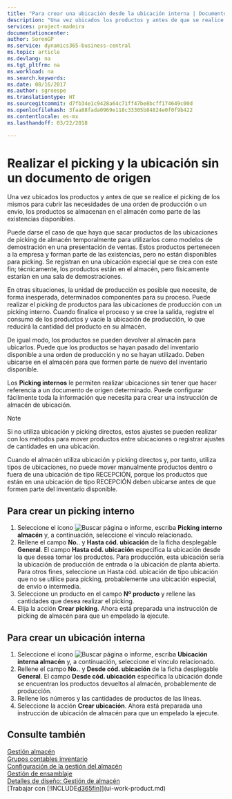 ```yaml
---
title: "Para crear una ubicación desde la ubicación interna | Documentos de Microsoft"
description: "Una vez ubicados los productos y antes de que se realice el picking de los mismos para cubrir las necesidades de una orden de producción o un envío, los productos se almacenan en el almacén como parte de las existencias disponibles."
services: project-madeira
documentationcenter: 
author: SorenGP
ms.service: dynamics365-business-central
ms.topic: article
ms.devlang: na
ms.tgt_pltfrm: na
ms.workload: na
ms.search.keywords: 
ms.date: 08/16/2017
ms.author: sgroespe
ms.translationtype: HT
ms.sourcegitcommit: d7fb34e1c9428a64c71ff47be8bcff174649c00d
ms.openlocfilehash: 3faa88fada0969e118c33305b84824e0f0f9b422
ms.contentlocale: es-mx
ms.lasthandoff: 03/22/2018

---
```

# <a name="pick-and-put-away-without-a-source-document"></a>Realizar el picking y la ubicación sin un documento de origen
Una vez ubicados los productos y antes de que se realice el picking de los mismos para cubrir las necesidades de una orden de producción o un envío, los productos se almacenan en el almacén como parte de las existencias disponibles.  

Puede darse el caso de que haya que sacar productos de las ubicaciones de picking de almacén temporalmente para utilizarlos como modelos de demostración en una presentación de ventas. Estos productos pertenecen a la empresa y forman parte de las existencias, pero no están disponibles para picking. Se registran en una ubicación especial que se crea con este fin; técnicamente, los productos están en el almacén, pero físicamente estarían en una sala de demostraciones.  

En otras situaciones, la unidad de producción es posible que necesite, de forma inesperada, determinados componentes para su proceso. Puede realizar el picking de productos para las ubicaciones de producción con un picking interno. Cuando finalice el proceso y se cree la salida, registre el consumo de los productos y vacíe la ubicación de producción, lo que reducirá la cantidad del producto en su almacén.  

De igual modo, los productos se pueden devolver al almacén para ubicarlos. Puede que los productos se hayan pasado del inventario disponible a una orden de producción y no se hayan utilizado. Deben ubicarse en el almacén para que formen parte de nuevo del inventario disponible.  

Los **Picking internos** le permiten realizar ubicaciones sin tener que hacer referencia a un documento de origen determinado. Puede configurar fácilmente toda la información que necesita para crear una instrucción de almacén de ubicación.  

> [!NOTE]  
>  Si no utiliza ubicación y picking directos, estos ajustes se pueden realizar con los métodos para mover productos entre ubicaciones o registrar ajustes de cantidades en una ubicación.  
>   
>  Cuando el almacén utiliza ubicación y picking directos y, por tanto, utiliza tipos de ubicaciones, no puede mover manualmente productos dentro o fuera de una ubicación de tipo RECEPCIÓN, porque los productos que están en una ubicación de tipo RECEPCIÓN deben ubicarse antes de que formen parte del inventario disponible.  

## <a name="to-create-an-internal-pick"></a>Para crear un picking interno  
1.  Seleccione el icono ![Buscar página o informe](media/ui-search/search_small.png "icono Buscar página o informe"), escriba **Picking interno almacén** y, a continuación, seleccione el vínculo relacionado.  
2.  Rellene el campo **No.**. y **Hasta cód. ubicación** de la ficha desplegable **General**. El campo **Hasta cód. ubicación** especifica la ubicación desde la que desea tomar los productos. Para producción, esta ubicación sería la ubicación de producción de entrada o la ubicación de planta abierta. Para otros fines, seleccione un Hasta cód. ubicación de tipo ubicación que no se utilice para picking, probablemente una ubicación especial, de envío o intermedia.  
3.  Seleccione un producto en el campo **Nº producto** y rellene las cantidades que desea realizar el picking.  
4. Elija la acción **Crear picking**. Ahora está preparada una instrucción de picking de almacén para que un empelado la ejecute.  

## <a name="to-create-an-internal-put-away"></a>Para crear un ubicación interna  
1.  Seleccione el icono ![Buscar página o informe](media/ui-search/search_small.png "icono Buscar página o informe"), escriba **Ubicación interna almacén** y, a continuación, seleccione el vínculo relacionado.  
2.  Rellene el campo **No.**. y **Desde cód. ubicación** de la ficha desplegable **General**. El campo **Desde cód. ubicación** especifica la ubicación donde se encuentran los productos devueltos al almacén, probablemente de producción.  
3.  Rellene los números y las cantidades de productos de las líneas.  
4.  Seleccione la acción **Crear ubicación**. Ahora está preparada una instrucción de ubicación de almacén para que un empelado la ejecute.  

## <a name="see-also"></a>Consulte también  
[Gestión almacén](warehouse-manage-warehouse.md)  
[Grupos contables inventario](inventory-manage-inventory.md)  
[Configuración de la gestión del almacén](warehouse-setup-warehouse.md)     
[Gestión de ensamblaje](assembly-assemble-items.md)    
[Detalles de diseño: Gestión de almacén](design-details-warehouse-management.md)  
[Trabajar con [!INCLUDE[d365fin](includes/d365fin_md.md)]](ui-work-product.md)

